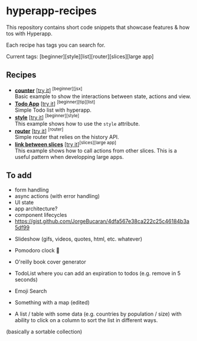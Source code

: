 # hyperapp-recipes

This repository contains short code snippets that showcase features & how tos with Hyperapp.

Each recipe has tags you can search for.

Current tags: [beginner][style][list][router][slices][large app]

## Recipes

* **[counter](./counter.js)** [[try it](https://www.hyperstart.io/projects/NYAw2ak7y3R75uHzHWydyk5cViH3-ZB0sSq0VviHwE3PK)] <sup>[beginner][jsx]</sup>  
  Basic example to show the interactions between state, actions and view.
* **[Todo App](./todo.js)** [[try it](https://www.hyperstart.io/projects/NYAw2ak7y3R75uHzHWydyk5cViH3-D1WPCuSI9lseef96)] <sup>[beginner][tip][list]</sup>  
  Simple Todo list with hyperapp.
* **[style](./style.js)** [[try it](https://www.hyperstart.io/projects/NYAw2ak7y3R75uHzHWydyk5cViH3-x6HI0o8Q2jYAZvK8)] <sup>[beginner][style]</sup>  
  This example shows how to use the `style` attribute.
* **[router](./router)** [[try it](https://www.hyperstart.io/projects/NYAw2ak7y3R75uHzHWydyk5cViH3-mXXHQq4S06S2Uo7u)] <sup>[router]</sup>  
  Simple router that relies on the history API.
* **[link between slices](./slices.js)** [[try it](https://www.hyperstart.io/projects/NYAw2ak7y3R75uHzHWydyk5cViH3-SCMgWopKZGsi3Sm6)]<sup>[slices][large app]</sup>  
  This example shows how to call actions from other slices. This is a useful pattern when developping large apps.

## To add

* form handling
* async actions (with error handling)
* UI state
* app architecture?
* component lifecycles
* https://gist.github.com/JorgeBucaran/4dfa567e38ca222c25c46184b3a5df99

- Slideshow (gifs, videos, quotes, html, etc. whatever)
- Pomodoro clock :tomato:
- O'reilly book cover generator
- TodoList where you can add an expiration to todos (e.g. remove in 5 seconds)
- Emoji Search
- Something with a map (edited)

- A list / table with some data (e.g. countries by population / size) with ability to click on a column to sort the list in different ways.

(basically a sortable collection)
